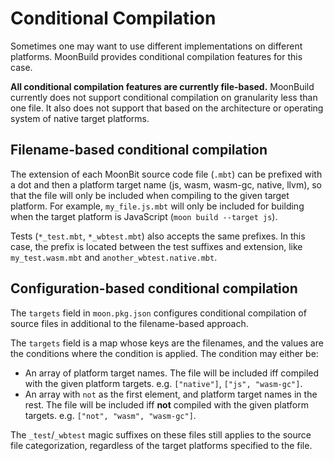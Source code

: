 # Conditional Compilation

Sometimes one may want to use different implementations on different platforms.
MoonBuild provides conditional compilation features for this case.

**All conditional compilation features are currently file-based.**
MoonBuild currently does not support conditional compilation on granularity less than one file.
It also does not support that based on the architecture or operating system of native target platforms.

## Filename-based conditional compilation

The extension of each MoonBit source code file (`.mbt`)
can be prefixed with a dot and then a platform target name (js, wasm, wasm-gc, native, llvm),
so that the file will only be included when compiling to the given target platform.
For example, `my_file.js.mbt` will only be included for building
when the target platform is JavaScript (`moon build --target js`).

Tests (`*_test.mbt`, `*_wbtest.mbt`) also accepts the same prefixes.
In this case, the prefix is located between the test suffixes and extension,
like `my_test.wasm.mbt` and `another_wbtest.native.mbt`.

## Configuration-based conditional compilation

The `targets` field in `moon.pkg.json` configures conditional compilation of source files
in additional to the filename-based approach.

The `targets` field is a map whose keys are the filenames,
and the values are the conditions where the condition is applied.
The condition may either be:

- An array of platform target names.
  The file will be included iff compiled with the given platform targets.
  e.g. `["native"]`, `["js", "wasm-gc"]`.
- An array with `not` as the first element, and platform target names in the rest.
  The file will be included iff **not** compiled with the given platform targets.
  e.g. `["not", "wasm", "wasm-gc"]`.

The `_test`/`_wbtest` magic suffixes on these files
still applies to the source file categorization,
regardless of the target platforms specified to the file.
